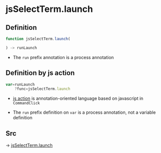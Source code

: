 # jsSelectTerm.launch

## Definition

```js.js
function jsSelectTerm.launch(

) -> runLaunch
```

- The `run` prefix annotation is a process annotation
## Definition by js action

```js.js
var=runLaunch
	?func=jsSelectTerm.launch

```

- [js action](#) is annotation-oriented language based on javascript in `CommandClick`

- The `run` prefix definition on `var` is a process annotation, not a variable definition

## Src

-> [jsSelectTerm.launch](https://github.com/puutaro/CommandClick/blob/master/app/src/main/java/com/puutaro/commandclick/fragment_lib/terminal_fragment/js_interface/system/JsSelectTerm.kt#L25)


